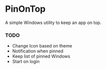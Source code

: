 # PinOnTop

A simple Windows utility to keep an app on top.

### TODO

* Change Icon based on theme
* Notification when pinned
* Keep list of pinned Windows
* Start on login
